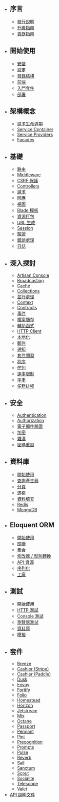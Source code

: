 - ## 序言
    - [發行說明](/docs/{{version}}/releases)
    - [升級指南](/docs/{{version}}/upgrade)
    - [貢獻指南](/docs/{{version}}/contributions)
- ## 開始使用
    - [安裝](/docs/{{version}}/installation)
    - [設定](/docs/{{version}}/configuration)
    - [目錄結構](/docs/{{version}}/structure)
    - [前端](/docs/{{version}}/frontend)
    - [入門套件](/docs/{{version}}/starter-kits)
    - [部署](/docs/{{version}}/deployment)
- ## 架構概念
    - [請求生命週期](/docs/{{version}}/lifecycle)
    - [Service Container](/docs/{{version}}/container)
    - [Service Providers](/docs/{{version}}/providers)
    - [Facades](/docs/{{version}}/facades)
- ## 基礎
    - [路由](/docs/{{version}}/routing)
    - [Middleware](/docs/{{version}}/middleware)
    - [CSRF 保護](/docs/{{version}}/csrf)
    - [Controllers](/docs/{{version}}/controllers)
    - [請求](/docs/{{version}}/requests)
    - [回應](/docs/{{version}}/responses)
    - [視圖](/docs/{{version}}/views)
    - [Blade 模板](/docs/{{version}}/blade)
    - [資源打包](/docs/{{version}}/vite)
    - [URL 生成](/docs/{{version}}/urls)
    - [Session](/docs/{{version}}/session)
    - [驗證](/docs/{{version}}/validation)
    - [錯誤處理](/docs/{{version}}/errors)
    - [日誌](/docs/{{version}}/logging)
- ## 深入探討
    - [Artisan Console](/docs/{{version}}/artisan)
    - [Broadcasting](/docs/{{version}}/broadcasting)
    - [Cache](/docs/{{version}}/cache)
    - [Collections](/docs/{{version}}/collections)
    - [並行處理](/docs/{{version}}/concurrency)
    - [Context](/docs/{{version}}/context)
    - [Contracts](/docs/{{version}}/contracts)
    - [事件](/docs/{{version}}/events)
    - [檔案儲存](/docs/{{version}}/filesystem)
    - [輔助函式](/docs/{{version}}/helpers)
    - [HTTP Client](/docs/{{version}}/http-client)
    - [本地化](/docs/{{version}}/localization)
    - [郵件](/docs/{{version}}/mail)
    - [通知](/docs/{{version}}/notifications)
    - [套件開發](/docs/{{version}}/packages)
    - [程序](/docs/{{version}}/processes)
    - [佇列](/docs/{{version}}/queues)
    - [速率限制](/docs/{{version}}/rate-limiting)
    - [字串](/docs/{{version}}/strings)
    - [任務排程](/docs/{{version}}/scheduling)
- ## 安全
    - [Authentication](/docs/{{version}}/authentication)
    - [Authorization](/docs/{{version}}/authorization)
    - [電子郵件驗證](/docs/{{version}}/verification)
    - [加密](/docs/{{version}}/encryption)
    - [雜湊](/docs/{{version}}/hashing)
    - [密碼重設](/docs/{{version}}/passwords)
- ## 資料庫
    - [開始使用](/docs/{{version}}/database)
    - [查詢產生器](/docs/{{version}}/queries)
    - [分頁](/docs/{{version}}/pagination)
    - [遷移](/docs/{{version}}/migrations)
    - [資料填充](/docs/{{version}}/seeding)
    - [Redis](/docs/{{version}}/redis)
    - [MongoDB](/docs/{{version}}/mongodb)
- ## Eloquent ORM
    - [開始使用](/docs/{{version}}/eloquent)
    - [關聯](/docs/{{version}}/eloquent-relationships)
    - [集合](/docs/{{version}}/eloquent-collections)
    - [修改器 / 型別轉換](/docs/{{version}}/eloquent-mutators)
    - [API 資源](/docs/{{version}}/eloquent-resources)
    - [序列化](/docs/{{version}}/eloquent-serialization)
    - [工廠](/docs/{{version}}/eloquent-factories)
- ## 測試
    - [開始使用](/docs/{{version}}/testing)
    - [HTTP 測試](/docs/{{version}}/http-tests)
    - [Console 測試](/docs/{{version}}/console-tests)
    - [瀏覽器測試](/docs/{{version}}/dusk)
    - [資料庫](/docs/{{version}}/database-testing)
    - [模擬](/docs/{{version}}/mocking)
- ## 套件
    - [Breeze](/docs/{{version}}/starter-kits#laravel-breeze)
    - [Cashier (Stripe)](/docs/{{version}}/billing)
    - [Cashier (Paddle)](/docs/{{version}}/cashier-paddle)
    - [Dusk](/docs/{{version}}/dusk)
    - [Envoy](/docs/{{version}}/envoy)
    - [Fortify](/docs/{{version}}/fortify)
    - [Folio](/docs/{{version}}/folio)
    - [Homestead](/docs/{{version}}/homestead)
    - [Horizon](/docs/{{version}}/horizon)
    - [Jetstream](https://jetstream.laravel.com)
    - [Mix](/docs/{{version}}/mix)
    - [Octane](/docs/{{version}}/octane)
    - [Passport](/docs/{{version}}/passport)
    - [Pennant](/docs/{{version}}/pennant)
    - [Pint](/docs/{{version}}/pint)
    - [Precognition](/docs/{{version}}/precognition)
    - [Prompts](/docs/{{version}}/prompts)
    - [Pulse](/docs/{{version}}/pulse)
    - [Reverb](/docs/{{version}}/reverb)
    - [Sail](/docs/{{version}}/sail)
    - [Sanctum](/docs/{{version}}/sanctum)
    - [Scout](/docs/{{version}}/scout)
    - [Socialite](/docs/{{version}}/socialite)
    - [Telescope](/docs/{{version}}/telescope)
    - [Valet](/docs/{{version}}/valet)
- [API 說明文件](https://api.laravel.com/docs/11.x)
